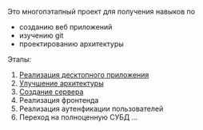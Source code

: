 Это многопэтапный проект для получения навыков по
* созданию веб приложений
* изучению git
* проектированию архитектуры

Этапы:
1. [Реализация десктопного приложения](./1_step.md) 
2. [Улучшение архитектуры](./2_step.md)
3. [Создание сервера](./3_step.md)
4. Реализация фронтенда
5. Реализация аутенфикации пользователей
6. Переход на полноценную СУБД
...